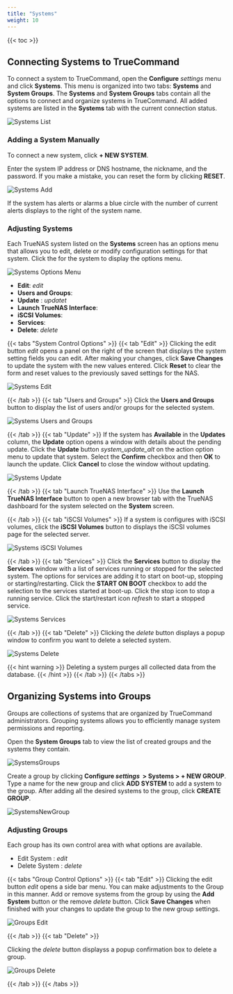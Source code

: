 ```yaml
---
title: "Systems"
weight: 10
---
```


{{< toc >}}

## Connecting Systems to TrueCommand

To connect a system to TrueCommand, open the **Configure** <i class="material-icons" aria-hidden="true" title="Settings">settings</i> menu and click **Systems**.
This menu is organized into two tabs: **Systems** and **System Groups**.
The **Systems** and **System Groups** tabs contain all the options to connect and organize systems in TrueCommand.
All added systems are listed in the **Systems** tab with the current connection status.

![Systems List](/images/TrueCommand/2.1/SystemsPage.png "Systems List")

### Adding a System Manually

To connect a new system, click **+ NEW SYSTEM**.

Enter the system IP address or DNS hostname, the nickname, and the password.
If you make a mistake, you can reset the form by clicking **RESET**.

![Systems Add](/images/TrueCommand/2.1/SystemsAddNew.png "Systems Add")

If the system has alerts or alarms a blue circle with the number of current alerts displays to the right of the system name.

### Adjusting Systems

Each TrueNAS system listed on the **Systems** screen has an options menu that allows you to edit, delete or modify configuration settings for that system.
Click the <i class="fa fa-ellipsis-v" aria-hidden="true" title="Options"></i> for the system to display the options menu.

![Systems Options Menu](/images/TrueCommand/2.1/SystemScreenSystemActionsMenu.png "Systems Options Menu")

+ **Edit**: <i class="material-icons" aria-hidden="true" title="Configure">edit</i>
+ **Users and Groups**: <mat-icon _ngcontent-igf-c221="" role="img" fontset="mdi" class="mat-icon notranslate mdi mdi-account-group mat-icon-no-color" aria-hidden="true" data-mat-icon-type="font" data-mat-icon-name="mdi-account-group" data-mat-icon-namespace="mdi"></mat-icon>
+ **Update** : <i class="material-icons" aria-hidden="true" title="Update">updatet</i>
+ **Launch TrueNAS Interface**: <mat-icon _ngcontent-igf-c221="" role="img" fontset="mdi" class="mat-icon notranslate mdi mdi-monitor-screenshot mat-icon-no-color" aria-hidden="true" data-mat-icon-type="font" data-mat-icon-name="mdi-monitor-screenshot" data-mat-icon-namespace="mdi"></mat-icon>
+ **iSCSI Volumes**: <mat-icon role="img" fontset="mdi" fonticon="mdi-database" class="mat-icon mdi mdi-database mat-icon-no-color" aria-hidden="true"></mat-icon>
+ **Services**: <mat-icon _ngcontent-igf-c221="" role="img" fontset="mdi" class="mat-icon notranslate mdi mdi-toolbox-outline mat-icon-no-color" aria-hidden="true" data-mat-icon-type="font" data-mat-icon-name="mdi-toolbox-outline" data-mat-icon-namespace="mdi"></mat-icon>
+ **Delete**: <i class="material-icons" aria-hidden="true" title="Delete">delete</i>

{{< tabs "System Control Options" >}}
{{< tab "Edit" >}}
Clicking the edit button <i class="material-icons" aria-hidden="true" title="Configure">edit</i> opens a panel on the right of the screen that displays the system setting fields you can edit. After making your changes, click **Save Changes** to update the system with the new values entered. 
Click **Reset** to clear the form and reset values to the previously saved settings for the NAS.

![Systems Edit](/images/TrueCommand/2.1/SystemsEditSystem.png "Systems Edit")

{{< /tab >}}
{{< tab "Users and Groups" >}}
Click the **Users and Groups** button to display the list of users and/or groups for the selected system.

![Systems Users and Groups](/images/TrueCommand/2.1/SystemsUsersAndGroups.png "Systems Users and Groups")

{{< /tab >}}
{{< tab "Update" >}}
If the system has **Available** in the **Updates** column, the **Update** option opens a window with details about the pending update. Click the **Update** button <i class="material-icons" aria-hidden="true" title="System Update">system_update_alt</i> on the action option menu to update that system. Select the **Confirm** checkbox and then **OK** to launch the update. Click **Cancel** to close the window without updating.

![Systems Update](/images/TrueCommand/2.1/SystemsUpdateNAS.png "Systems Update")

{{< /tab >}}
{{< tab "Launch TrueNAS Interface" >}}
Use the **Launch TrueNAS Interface** button <mat-icon _ngcontent-igf-c221="" role="img" fontset="mdi" class="mat-icon notranslate mdi mdi-monitor-screenshot mat-icon-no-color" aria-hidden="true" data-mat-icon-type="font" data-mat-icon-name="mdi-monitor-screenshot" data-mat-icon-namespace="mdi"></mat-icon> to open a new browser tab with the TrueNAS dashboard for the system selected on the **System** screen.  

{{< /tab >}}
{{< tab "iSCSI Volumes" >}}
If a system is configures with iSCSI volumes, click the <mat-icon role="img" fontset="mdi" fonticon="mdi-database" class="mat-icon mdi mdi-database mat-icon-no-color" aria-hidden="true"></mat-icon> **iSCSI Volumes** button to displays the iSCSI volumes page for the selected server.

![Systems iSCSI Volumes](/images/TrueCommand/2.1/SystemsiSCSIoption.png "Systems iSCSI Volumes")

{{< /tab >}}
{{< tab "Services" >}}
Click the **Services** button to display the **Services** window with a list of services running or stopped for the selected system. The options for services are adding it to start on boot-up, stopping or starting/restarting. Click the **START ON BOOT** checkbox to add the selection to the services started at boot-up. Click the stop icon <i class="fa fa-square" aria-hidden="true" title="square"></i> to stop a running service. Click the start/restart icon <i class="material-icons" aria-hidden="true" title="Refresh">refresh</i> to start a stopped service. 

![Systems Services](/images/TrueCommand/2.1/SystemsServicesOption.png "Systems Services")

{{< /tab >}}
{{< tab "Delete" >}}
Clicking the <i class="material-icons" aria-hidden="true" title="Delete">delete</i> button displays a popup window to confirm you want to delete a selected system.

![Systems Delete](/images/TrueCommand/2.0/SystemsDeleteSystem.png "Systems Delete")

{{< hint warning >}}
Deleting a system purges all collected data from the database.
{{< /hint >}}
{{< /tab >}}
{{< /tabs >}}

## Organizing Systems into Groups

Groups are collections of systems that are organized by TrueCommand administrators.
Grouping systems allows you to efficiently manage system permissions and reporting.

Open the **System Groups** tab to view the list of created groups and the systems they contain.

![SystemsGroups](/images/TrueCommand/2.1/SystemsGroups.png "System Groups")

Create a group by clicking **Configure <i class="material-icons" aria-hidden="true" title="Settings">settings</i>&nbsp; > Systems > + NEW GROUP**.
Type a name for the new group and click **ADD SYSTEM** to add a system to the group.
After adding all the desired systems to the group, click **CREATE GROUP**.

![SystemsNewGroup](/images/TrueCommand/2.1/SystemsGroupsNewGroup.png "New System Group")

### Adjusting Groups

Each group has its own control area with what options are available.

+ Edit System : <i class="material-icons" aria-hidden="true" title="Configure">edit</i>
+ Delete System : <i class="material-icons" aria-hidden="true" title="Delete">delete</i>

{{< tabs "Group Control Options" >}}
{{< tab "Edit" >}}
Clicking the edit button <i class="material-icons" aria-hidden="true" title="Configure">edit</i> opens a side bar menu.  You can make adjustments to the Group in this manner.  Add or remove systems from the group by using the **Add System** button or the remove <i class="material-icons" aria-hidden="true" title="Delete">delete</i> button.  Click **Save Changes** when finished with your changes to update the group to the new group settings.

![Groups Edit](/images/TrueCommand/2.1/SystemsGroupsEditGroup.png "Groups Edit")

{{< /tab >}}
{{< tab "Delete" >}}

Clicking the <i class="material-icons" aria-hidden="true" title="Delete">delete</i> button displayss a popup confirmation box to delete a group. 

![Groups Delete](/images/TrueCommand/2.0/SystemsGroupsDeleteGroup.png "Group Delete")

{{< /tab >}}
{{< /tabs >}}
